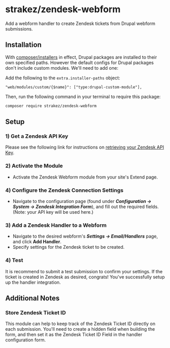 # strakez/zendesk-webform
Add a webform handler to create Zendesk tickets from Drupal webform submissions.

## Installation
With [composer/installers](https://github.com/composer/installers) in effect, Drupal packages are installed to their own specified paths. However the default 
configs for Drupal packages don't include custom modules. We'll need to add one:

Add the following to the `extra.installer-paths` object:
```text
"web/modules/custom/{$name}": ["type:drupal-custom-module"],
```

Then, run the following command in your terminal to require this package:
```bash
composer require strakez/zendesk-webform
```


## Setup

### 1) Get a Zendesk API Key

Please see the following link for instructions on [retrieving your Zendesk API Key](https://support.zendesk.com/hc/en-us/articles/226022787-Generating-a-new-API-token-).

### 2) Activate the Module

- Activate the Zendesk Webform module from your site's Extend page.

### 4) Configure the Zendesk Connection Settings
- Navigate to the configuration page (found under ***Configuration -> System -> Zendesk Integration Form***), and fill out the required fields. (Note: your API key will be used here.)

### 3) Add a Zendesk Handler to a Webform

- Navigate to the desired webform's ***Settings -> Email/Handlers*** page, and click **Add Handler**.
- Specify settings for the Zendesk ticket to be created.

### 4) Test

It is recommend to submit a test submission to confirm your settings. If the ticket is created in Zendesk as desired, 
congrats! You've successfully setup up the handler integration.

## Additional Notes

### Store Zendesk Ticket ID

This module can help to keep track of the Zendesk Ticket ID directly on each submission. You'll need to create a hidden field when building the form, and then set it as the Zendesk Ticket ID Field in the handler configuration form.